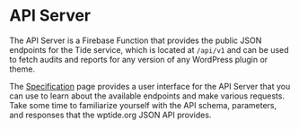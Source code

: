 # API Server

The API Server is a Firebase Function that provides the public JSON endpoints for the Tide service, which is located at `/api/v1` and can be used to fetch audits and reports for any version of any WordPress plugin or theme.

The [Specification](../../specification/README.md) page provides a user interface for the API Server that you can use to learn about the available endpoints and make various requests. Take some time to familiarize yourself with the API schema, parameters, and responses that the wptide.org JSON API provides.
